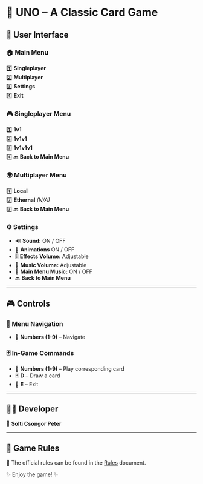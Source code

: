 # 🎴 UNO – A Classic Card Game  

## 📌 User Interface  

### 🏠 Main Menu  
1️⃣ **Singleplayer**  
2️⃣ **Multiplayer**  
3️⃣ **Settings**  
4️⃣ **Exit**  

### 🎮 Singleplayer Menu  
1️⃣ **1v1**  
2️⃣ **1v1v1**  
3️⃣ **1v1v1v1**  
4️⃣ 🔙 **Back to Main Menu**  

### 🌍 Multiplayer Menu  
1️⃣ **Local**  
2️⃣ **Ethernal** *(N/A)*  
3️⃣ 🔙 **Back to Main Menu**  

### ⚙️ Settings  
- 🔊 **Sound:** ON / OFF  
- 💫 **Animations** ON / OFF
- 🎚️ **Effects Volume:** Adjustable  
- 🎵 **Music Volume:** Adjustable  
- 🎼 **Main Menu Music:** ON / OFF  
- 🔙 **Back to Main Menu**  

---  

## 🎮 Controls  

### 📜 Menu Navigation  
- 🔢 **Numbers (1-9)** – Navigate  

### 🃏 In-Game Commands  
- 🔢 **Numbers (1-9)** – Play corresponding card  
- 🃏 **D** – Draw a card  
- 🚪 **E** – Exit  

---  

## 👨‍💻 Developer  
🔹 **Solti Csongor Péter**  

---  

## 📜 Game Rules  
📖 The official rules can be found in the [Rules](RULES.md) document.  

✨ Enjoy the game! ✨  